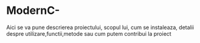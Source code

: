 # ModernC-

Aici se va pune descrierea proiectului, scopul lui, cum se instaleaza, detalii despre utilizare,functii,metode sau cum putem contribui la proiect